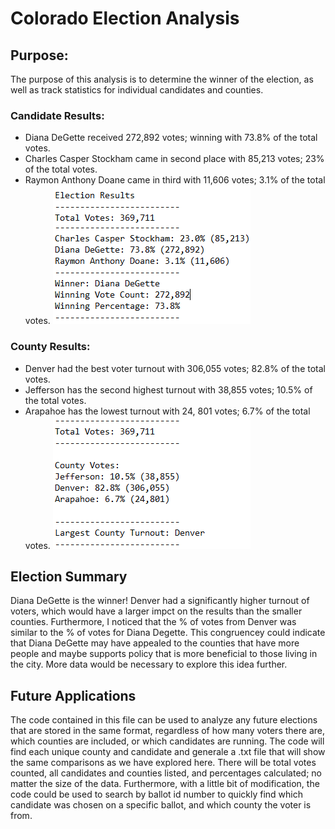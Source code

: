 # Colorado Election Analysis
## Purpose:
The purpose of this analysis is to determine the winner of the election, as well as track statistics for individual candidates and counties.

### Candidate Results:
- Diana DeGette received 272,892 votes; winning with 73.8% of the total votes.
- Charles Casper Stockham came in second place with 85,213 votes; 23% of the total votes.
- Raymon Anthony Doane came in third with 11,606 votes; 3.1% of the total votes.
![Candidate Results](resources/candidate_results.png)

### County Results:
- Denver had the best voter turnout with 306,055 votes; 82.8% of the total votes.
- Jefferson has the second highest turnout with 38,855 votes; 10.5% of the total votes.
- Arapahoe has the lowest turnout with 24, 801 votes; 6.7% of the total votes.
![County Results](resources/county_results.png)

## Election Summary
Diana DeGette is the winner! Denver had a significantly higher turnout of voters, which would have a larger impct on the results than the smaller counties. Furthermore, I noticed that the % of votes from Denver was similar to the % of votes for Diana Degette. This congruencey could indicate that Diana DeGette may have appealed to the counties that have more people and maybe supports policy that is more beneficial to those living in the city. More data would be necessary to explore this idea further.

## Future Applications
The code contained in this file can be used to analyze any future elections that are stored in the same format, regardless of how many voters there are, which counties are included, or which candidates are running. The code will find each unique county and candidate and generale a .txt file that will show the same comparisons as we have explored here. There will be total votes counted, all candidates and counties listed, and percentages calculated; no matter the size of the data. Furthermore, with a little bit of modification, the code could be used to search by ballot id number to quickly find which candidate was chosen on a specific ballot, and which county the voter is from.

